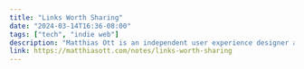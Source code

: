 ```yaml
---
title: "Links Worth Sharing"
date: "2024-03-14T16:36-08:00"
tags: ["tech", "indie web"]
description: "Matthias Ott is an independent user experience designer and developer from Stuttgart, Germany. Besides design practice he teaches Interface Prototyping at the Muthesius Academy of Fine Arts and Design, Kiel."
link: https://matthiasott.com/notes/links-worth-sharing
---
```

